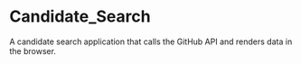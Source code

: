 # Candidate_Search
A candidate search application that calls the GitHub API and renders data in the browser.
